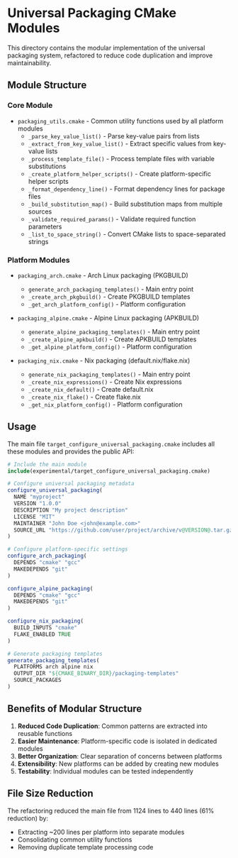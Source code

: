 # Universal Packaging CMake Modules

This directory contains the modular implementation of the universal packaging system, refactored to reduce code duplication and improve maintainability.

## Module Structure

### Core Module
- `packaging_utils.cmake` - Common utility functions used by all platform modules
  - `_parse_key_value_list()` - Parse key-value pairs from lists
  - `_extract_from_key_value_list()` - Extract specific values from key-value lists
  - `_process_template_file()` - Process template files with variable substitutions
  - `_create_platform_helper_scripts()` - Create platform-specific helper scripts
  - `_format_dependency_line()` - Format dependency lines for package files
  - `_build_substitution_map()` - Build substitution maps from multiple sources
  - `_validate_required_params()` - Validate required function parameters
  - `_list_to_space_string()` - Convert CMake lists to space-separated strings

### Platform Modules
- `packaging_arch.cmake` - Arch Linux packaging (PKGBUILD)
  - `generate_arch_packaging_templates()` - Main entry point
  - `_create_arch_pkgbuild()` - Create PKGBUILD templates
  - `_get_arch_platform_config()` - Platform configuration

- `packaging_alpine.cmake` - Alpine Linux packaging (APKBUILD)
  - `generate_alpine_packaging_templates()` - Main entry point
  - `_create_alpine_apkbuild()` - Create APKBUILD templates
  - `_get_alpine_platform_config()` - Platform configuration

- `packaging_nix.cmake` - Nix packaging (default.nix/flake.nix)
  - `generate_nix_packaging_templates()` - Main entry point
  - `_create_nix_expressions()` - Create Nix expressions
  - `_create_nix_default()` - Create default.nix
  - `_create_nix_flake()` - Create flake.nix
  - `_get_nix_platform_config()` - Platform configuration

## Usage

The main file `target_configure_universal_packaging.cmake` includes all these modules and provides the public API:

```cmake
# Include the main module
include(experimental/target_configure_universal_packaging.cmake)

# Configure universal packaging metadata
configure_universal_packaging(
  NAME "myproject"
  VERSION "1.0.0"
  DESCRIPTION "My project description"
  LICENSE "MIT"
  MAINTAINER "John Doe <john@example.com>"
  SOURCE_URL "https://github.com/user/project/archive/v@VERSION@.tar.gz"
)

# Configure platform-specific settings
configure_arch_packaging(
  DEPENDS "cmake" "gcc"
  MAKEDEPENDS "git"
)

configure_alpine_packaging(
  DEPENDS "cmake" "gcc"
  MAKEDEPENDS "git"
)

configure_nix_packaging(
  BUILD_INPUTS "cmake"
  FLAKE_ENABLED TRUE
)

# Generate packaging templates
generate_packaging_templates(
  PLATFORMS arch alpine nix
  OUTPUT_DIR "${CMAKE_BINARY_DIR}/packaging-templates"
  SOURCE_PACKAGES
)
```

## Benefits of Modular Structure

1. **Reduced Code Duplication**: Common patterns are extracted into reusable functions
2. **Easier Maintenance**: Platform-specific code is isolated in dedicated modules
3. **Better Organization**: Clear separation of concerns between platforms
4. **Extensibility**: New platforms can be added by creating new modules
5. **Testability**: Individual modules can be tested independently

## File Size Reduction

The refactoring reduced the main file from 1124 lines to 440 lines (61% reduction) by:
- Extracting ~200 lines per platform into separate modules
- Consolidating common utility functions
- Removing duplicate template processing code